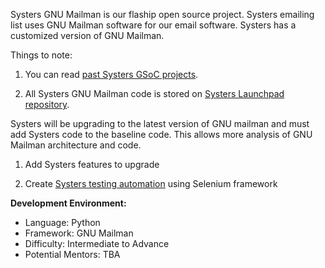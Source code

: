 Systers GNU Mailman is our flaship open source project.  Systers emailing list uses GNU Mailman software for our email software. Systers has a customized version of GNU Mailman. 

Things to note:
1. You can read [past Systers GSoC projects](http://systers.org/systers-dev/doku.php/start).

2. All Systers GNU Mailman code is stored on [Systers Launchpad repository](https://launchpad.net/systers).


Systers will be upgrading to the latest version of GNU mailman and must add Systers code to the baseline code. This allows more analysis of GNU Mailman architecture and code.

1. Add Systers features to upgrade 

2. Create [Systers testing automation](http://systers.org/systers-dev/doku.php/2013_systers-mailman_development_projects) using Selenium framework

**Development Environment:**
* Language: Python
* Framework: GNU Mailman
* Difficulty: Intermediate to Advance
* Potential Mentors: TBA